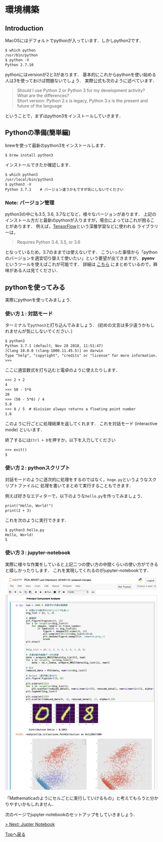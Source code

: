 # 環境構築

## Introduction
MacOSにはデフォルトでpythonが入っています．しかしpython2です．
```
$ which python
/usr/bin/python
$ python -V
Python 2.7.10
```

pythonにはversionが2と3があります．
基本的にこれからpythonを使い始める人は3を使っておけば問題ないでしょう．
実際公式も次のように述べています．
> Should I use Python 2 or Python 3 for my development activity? <br>
> What are the differences? <br>
> Short version: Python 2.x is legacy, Python 3.x is the present and future of the language

ということで，まずはpython3をインストールしていきます．


## Pythonの準備(簡単編)
brewを使って最新のpython3をインストールします．
```
$ brew install python3
```
インストールできたか確認します．
```
$ which python3
/usr/local/bin/python3
$ python3 -V
Python 3.7.1    # バージョン違うかもですが気にしないでください
```

### Note: バージョン管理
python3の中にも3.5, 3.6, 3.7などなど，様々なバージョンがあります．
上記のインストール方だと最新のpythonが入りますが，場合によってはこれが困ることがあります．
例えば，[TensorFlow](https://www.tensorflow.org)という深層学習などに使われる
ライブラリーは，

> Requires Python 3.4, 3.5, or 3.6

となっているため，3.7のままでは使えないです．
こういった事情から「pythonのバージョンを適宜切り替えて使いたい」という要望が出てきますが，
**pyenv** というツールを使えばこれが可能です．
詳細は [こちら](pyenv.md) にまとめているので，興味がある人は見てください．


## pythonを使ってみる
実際にpythonを使ってみましょう．

### 使い方１: 対話モード
ターミナルで`python3`と打ち込んでみましょう．
(初めの文言は多少違うかもしれませんが気にしないでください．)
```
$ python3
Python 3.7.1 (default, Nov 28 2018, 11:51:47)
[Clang 10.0.0 (clang-1000.11.45.5)] on darwin
Type "help", "copyright", "credits" or "license" for more information.
>>>
```
ここに適宜数式を打ち込むと電卓のように使えたりします．
```
>>> 2 + 2
4
>>> 50 - 5*6
20
>>> (50 - 5*6) / 4
5.0
>>> 8 / 5  # division always returns a floating point number
1.6
```
このように行ごとに処理結果を返してくれます．
これを対話モード (interactive mode) といいます．

終了するには`Ctrl + D`を押すか，以下を入力してください
```
>>> exit()
$
```

### 使い方２: pythonスクリプト
対話モードのように逐次的に処理をするのではなく，`hoge.py`というようなスクリプトファイルに
処理を書いてまとめて実行することもできます．

例えば好きなエディターで，以下のような`hello.py`を作ってみましょう．
```
print("Hello, World!")
print(2 + 3)
```
これを次のように実行できます．
```
$ python3 hello.py
Hello, World!
5
```

### 使い方３: jupyter-notebook
実際に様々な作業をしていると上記二つの使い方の中間くらいの使い方ができると嬉しかったりします．
これを実現してくれるのがjupyter-notebookです．

<img src="/picture/ipynb_sample1.png" width="500">

「Mathematicaのようにセルごとに実行していけるもの」と考えてもらうと分かりやすいかもしれません．

次のページでjupyter-notebookのセットアップをしていきましょう．

[> Next: Jupter Notebook](JupyterNotebook.md)

[Topへ戻る](https://github.com/Kevinrobot34/MLwithPython)

